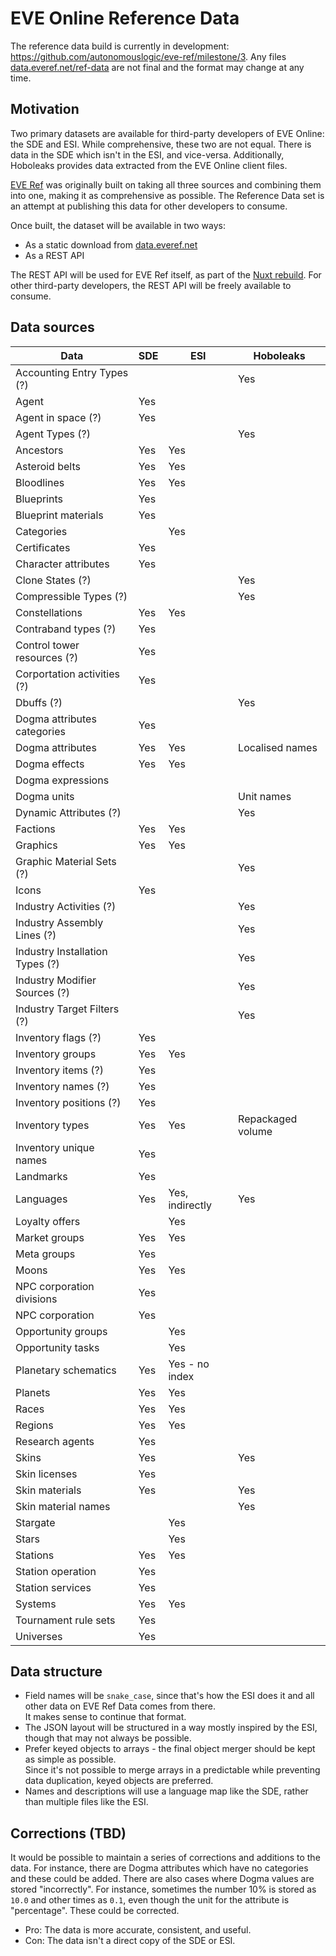 # EVE Online Reference Data

The reference data build is currently in development: https://github.com/autonomouslogic/eve-ref/milestone/3.
Any files [data.everef.net/ref-data](https://data.everef.net/ref-data) are not final and the format may change at any time.

## Motivation
Two primary datasets are available for third-party developers of EVE Online: the SDE and ESI.
While comprehensive, these two are not equal.
There is data in the SDE which isn't in the ESI, and vice-versa.
Additionally, Hoboleaks provides data extracted from the EVE Online client files.

[EVE Ref](https://everef.net/) was originally built on taking all three sources and combining them into one,
making it as comprehensive as possible.
The Reference Data set is an attempt at publishing this data for other developers to consume.

Once built, the dataset will be available in two ways:

* As a static download from [data.everef.net](https://data.everef.net)
* As a REST API

The REST API will be used for EVE Ref itself, as part of the [Nuxt rebuild](https://github.com/autonomouslogic/eve-ref/milestone/2).
For other third-party developers, the REST API will be freely available to consume.

## Data sources

| Data                            | SDE | ESI             | Hoboleaks         |
|---------------------------------|-----|-----------------|-------------------|
| Accounting Entry Types (?)      |     |                 | Yes               |
| Agent                           | Yes |                 |                   |
| Agent in space (?)              | Yes |                 |                   |
| Agent Types (?)                 |     |                 | Yes               |
| Ancestors                       | Yes | Yes             |                   |
| Asteroid belts                  | Yes | Yes             |                   |
| Bloodlines                      | Yes | Yes             |                   |
| Blueprints                      | Yes |                 |                   |
| Blueprint materials             | Yes |                 |                   |
| Categories                      |     | Yes             |                   |
| Certificates                    | Yes |                 |                   |
| Character attributes            | Yes |                 |                   |
| Clone States (?)                |     |                 | Yes               |
| Compressible Types (?)          |     |                 | Yes               |
| Constellations                  | Yes | Yes             |                   |
| Contraband types (?)            | Yes |                 |                   |
| Control tower resources (?)     | Yes |                 |                   |
| Corportation activities (?)     | Yes |                 |                   |
| Dbuffs (?)                      |     |                 | Yes               |
| Dogma attributes categories     | Yes |                 |                   |
| Dogma attributes                | Yes | Yes             | Localised names   |
| Dogma effects                   | Yes | Yes             |                   |
| Dogma expressions               |     |                 |                   |
| Dogma units                     |     |                 | Unit names        |
| Dynamic Attributes (?)          |     |                 | Yes               |
| Factions                        | Yes | Yes             |                   |
| Graphics                        | Yes | Yes             |                   |
| Graphic Material Sets (?)       |     |                 | Yes               |
| Icons                           | Yes |                 |                   |
| Industry Activities (?)         |     |                 | Yes               |
| Industry Assembly Lines (?)     |     |                 | Yes               |
| Industry Installation Types (?) |     |                 | Yes               |
| Industry Modifier Sources (?)   |     |                 | Yes               |
| Industry Target Filters (?)     |     |                 | Yes               |
| Inventory flags (?)             | Yes |                 |                   |
| Inventory groups                | Yes | Yes             |                   |
| Inventory items (?)             | Yes |                 |                   |
| Inventory names (?)             | Yes |                 |                   |
| Inventory positions (?)         | Yes |                 |                   |
| Inventory types                 | Yes | Yes             | Repackaged volume |
| Inventory unique names          | Yes |                 |                   |
| Landmarks                       | Yes |                 |                   |
| Languages                       | Yes | Yes, indirectly | Yes               |
| Loyalty offers                  |     | Yes             |                   |
| Market groups                   | Yes | Yes             |                   |
| Meta groups                     | Yes |                 |                   |
| Moons                           | Yes | Yes             |                   |
| NPC corporation divisions       | Yes |                 |                   |
| NPC corporation                 | Yes |                 |                   |
| Opportunity groups              |     | Yes             |                   |
| Opportunity tasks               |     | Yes             |                   |
| Planetary schematics            | Yes | Yes - no index  |                   |
| Planets                         | Yes | Yes             |                   |
| Races                           | Yes | Yes             |                   |
| Regions                         | Yes | Yes             |                   |
| Research agents                 | Yes |                 |                   |
| Skins                           | Yes |                 | Yes               |
| Skin licenses                   | Yes |                 |                   |
| Skin materials                  | Yes |                 | Yes               |
| Skin material names             |     |                 | Yes               |
| Stargate                        |     | Yes             |                   |
| Stars                           |     | Yes             |                   |
| Stations                        | Yes | Yes             |                   |
| Station operation               | Yes |                 |                   |
| Station services                | Yes |                 |                   |
| Systems                         | Yes | Yes             |                   |
| Tournament rule sets            | Yes |                 |                   |
| Universes                       | Yes |                 |                   |

## Data structure

* Field names will be `snake_case`, since that's how the ESI does it and all other data on EVE Ref Data comes from there.\
  It makes sense to continue that format.
* The JSON layout will be structured in a way mostly inspired by the ESI, though that may not always be possible.
* Prefer keyed objects to arrays - the final object merger should be kept as simple as possible.\
  Since it's not possible to merge arrays in a predictable while preventing data duplication, keyed objects are preferred.
* Names and descriptions will use a language map like the SDE, rather than multiple files like the ESI.

## Corrections (TBD)

It would be possible to maintain a series of corrections and additions to the data.
For instance, there are Dogma attributes which have no categories and these could be added.
There are also cases where Dogma values are stored "incorrectly". For instance, sometimes the number 10% is stored as `10.0` and other times as `0.1`,
even though the unit for the attribute is "percentage".
These could be corrected.

* Pro: The data is more accurate, consistent, and useful.
* Con: The data isn't a direct copy of the SDE or ESI.

